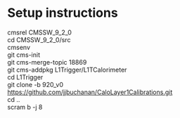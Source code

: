 # Setup instructions
cmsrel CMSSW_9_2_0  
cd CMSSW_9_2_0/src  
cmsenv  
git cms-init  
git cms-merge-topic 18869  
git cms-addpkg L1Trigger/L1TCalorimeter  
cd L1Trigger  
git clone -b 920_v0 https://github.com/jjbuchanan/CaloLayer1Calibrations.git  
cd ..  
scram b -j 8  

